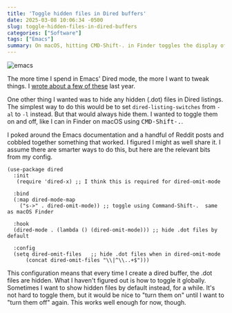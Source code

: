 ```yaml
---
title: 'Toggle hidden files in Dired buffers'
date: 2025-03-08 10:06:34 -0500
slug: toggle-hidden-files-in-dired-buffers
categories: ["Software"]
tags: ["Emacs"]
summary: On macOS, hitting CMD-Shift-. in Finder toggles the display of hidden (.dot) files. I wanted the same thing in Dired mode.
---
```


![emacs](/img/small/emacs.png#floatright)

The more time I spend in Emacs' Dired mode, the more I want to tweak things. I [wrote about a few of these](/posts/2024/09/tweaks-to-my-dired-config-in-emacs/) last year.

One other thing I wanted was to hide any hidden (.dot) files in Dired listings. The simplest way to do this would be to set `dired-listing-switches` from `-al`  to `-l` instead. But that would always hide them. I wanted to toggle them on and off, like I can in Finder on macOS using <kbd>CMD-Shift-.</kbd>.

I poked around the Emacs documentation and a handful of Reddit posts and cobbled together something that worked. I figured I might as well share it.  I assume there are smarter ways to do this, but here are the relevant bits from my config.

```emacs-lisp
(use-package dired
  :init
   (require 'dired-x) ;; I think this is required for dired-omit-mode

  :bind
  (:map dired-mode-map
	("s->" . dired-omit-mode)) ;; toggle using Command-Shift-.  same as macOS Finder

  :hook
  (dired-mode . (lambda () (dired-omit-mode))) ;; hide .dot files by default

  :config
  (setq dired-omit-files   ;; hide .dot files when in dired-omit-mode
      (concat dired-omit-files "\\|^\\..+$")))
```

This configuration means that every time I create a dired buffer, the .dot files are hidden. What I haven't figured out is how to toggle it globally. Sometimes I want to show hidden files by default instead, for a while. It's not hard to toggle them, but it would be nice to "turn them on" until I want to "turn them off" again. This works well enough for now, though.
